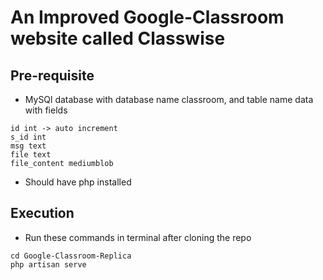 # An Improved Google-Classroom website called Classwise

## Pre-requisite 

- MySQl database with database name classroom, and table name data with fields 

```
id int -> auto increment
s_id int 
msg text 
file text 
file_content mediumblob
```

- Should have php installed 

## Execution

- Run these commands in terminal after cloning the repo

```
cd Google-Classroom-Replica
php artisan serve
```
